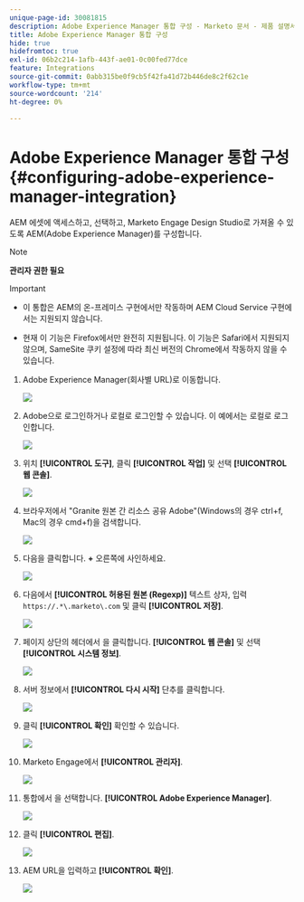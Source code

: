 ```yaml
---
unique-page-id: 30081815
description: Adobe Experience Manager 통합 구성 - Marketo 문서 - 제품 설명서
title: Adobe Experience Manager 통합 구성
hide: true
hidefromtoc: true
exl-id: 06b2c214-1afb-443f-ae01-0c00fed77dce
feature: Integrations
source-git-commit: 0abb315be0f9cb5f42fa41d72b446de8c2f62c1e
workflow-type: tm+mt
source-wordcount: '214'
ht-degree: 0%

---
```


# Adobe Experience Manager 통합 구성 {#configuring-adobe-experience-manager-integration}

AEM 에셋에 액세스하고, 선택하고, Marketo Engage Design Studio로 가져올 수 있도록 AEM(Adobe Experience Manager)를 구성합니다.

>[!NOTE]
>
>**관리자 권한 필요**

>[!IMPORTANT]
>
>* 이 통합은 AEM의 온-프레미스 구현에서만 작동하며 AEM Cloud Service 구현에서는 지원되지 않습니다.
>
>* 현재 이 기능은 Firefox에서만 완전히 지원됩니다. 이 기능은 Safari에서 지원되지 않으며, SameSite 쿠키 설정에 따라 최신 버전의 Chrome에서 작동하지 않을 수 있습니다.

1. Adobe Experience Manager(회사별 URL)로 이동합니다.

   ![](assets/one.png)

1. Adobe으로 로그인하거나 로컬로 로그인할 수 있습니다. 이 예에서는 로컬로 로그인합니다.

   ![](assets/two.png)

1. 위치 **[!UICONTROL 도구]**, 클릭 **[!UICONTROL 작업]** 및 선택 **[!UICONTROL 웹 콘솔]**.

   ![](assets/2a.png)

1. 브라우저에서 &quot;Granite 원본 간 리소스 공유 Adobe&quot;(Windows의 경우 ctrl+f, Mac의 경우 cmd+f)을 검색합니다.

   ![](assets/three.png)

1. 다음을 클릭합니다. **+** 오른쪽에 사인하세요.

   ![](assets/four.png)

1. 다음에서 **[!UICONTROL 허용된 원본 (Regexp)]** 텍스트 상자, 입력 `https://.*\.marketo\.com` 및 클릭 **[!UICONTROL 저장]**.

   ![](assets/five-psd.png)

1. 페이지 상단의 헤더에서 을 클릭합니다. **[!UICONTROL 웹 콘솔]** 및 선택 **[!UICONTROL 시스템 정보]**.

   ![](assets/six.png)

1. 서버 정보에서 **[!UICONTROL 다시 시작]** 단추를 클릭합니다.

   ![](assets/seven.png)

1. 클릭 **[!UICONTROL 확인]** 확인할 수 있습니다.

   ![](assets/eight.png)

1. Marketo Engage에서 **[!UICONTROL 관리자]**.

   ![](assets/nine.png)

1. 통합에서 을 선택합니다. **[!UICONTROL Adobe Experience Manager]**.

   ![](assets/ten.png)

1. 클릭 **[!UICONTROL 편집]**.

   ![](assets/eleven.png)

1. AEM URL을 입력하고 **[!UICONTROL 확인]**.

   ![](assets/twelve.png)
